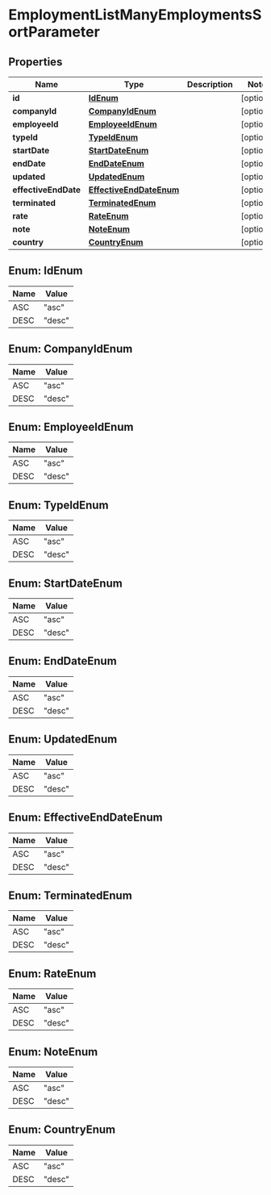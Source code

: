 

# EmploymentListManyEmploymentsSortParameter


## Properties

| Name | Type | Description | Notes |
|------------ | ------------- | ------------- | -------------|
|**id** | [**IdEnum**](#IdEnum) |  |  [optional] |
|**companyId** | [**CompanyIdEnum**](#CompanyIdEnum) |  |  [optional] |
|**employeeId** | [**EmployeeIdEnum**](#EmployeeIdEnum) |  |  [optional] |
|**typeId** | [**TypeIdEnum**](#TypeIdEnum) |  |  [optional] |
|**startDate** | [**StartDateEnum**](#StartDateEnum) |  |  [optional] |
|**endDate** | [**EndDateEnum**](#EndDateEnum) |  |  [optional] |
|**updated** | [**UpdatedEnum**](#UpdatedEnum) |  |  [optional] |
|**effectiveEndDate** | [**EffectiveEndDateEnum**](#EffectiveEndDateEnum) |  |  [optional] |
|**terminated** | [**TerminatedEnum**](#TerminatedEnum) |  |  [optional] |
|**rate** | [**RateEnum**](#RateEnum) |  |  [optional] |
|**note** | [**NoteEnum**](#NoteEnum) |  |  [optional] |
|**country** | [**CountryEnum**](#CountryEnum) |  |  [optional] |



## Enum: IdEnum

| Name | Value |
|---- | -----|
| ASC | &quot;asc&quot; |
| DESC | &quot;desc&quot; |



## Enum: CompanyIdEnum

| Name | Value |
|---- | -----|
| ASC | &quot;asc&quot; |
| DESC | &quot;desc&quot; |



## Enum: EmployeeIdEnum

| Name | Value |
|---- | -----|
| ASC | &quot;asc&quot; |
| DESC | &quot;desc&quot; |



## Enum: TypeIdEnum

| Name | Value |
|---- | -----|
| ASC | &quot;asc&quot; |
| DESC | &quot;desc&quot; |



## Enum: StartDateEnum

| Name | Value |
|---- | -----|
| ASC | &quot;asc&quot; |
| DESC | &quot;desc&quot; |



## Enum: EndDateEnum

| Name | Value |
|---- | -----|
| ASC | &quot;asc&quot; |
| DESC | &quot;desc&quot; |



## Enum: UpdatedEnum

| Name | Value |
|---- | -----|
| ASC | &quot;asc&quot; |
| DESC | &quot;desc&quot; |



## Enum: EffectiveEndDateEnum

| Name | Value |
|---- | -----|
| ASC | &quot;asc&quot; |
| DESC | &quot;desc&quot; |



## Enum: TerminatedEnum

| Name | Value |
|---- | -----|
| ASC | &quot;asc&quot; |
| DESC | &quot;desc&quot; |



## Enum: RateEnum

| Name | Value |
|---- | -----|
| ASC | &quot;asc&quot; |
| DESC | &quot;desc&quot; |



## Enum: NoteEnum

| Name | Value |
|---- | -----|
| ASC | &quot;asc&quot; |
| DESC | &quot;desc&quot; |



## Enum: CountryEnum

| Name | Value |
|---- | -----|
| ASC | &quot;asc&quot; |
| DESC | &quot;desc&quot; |



